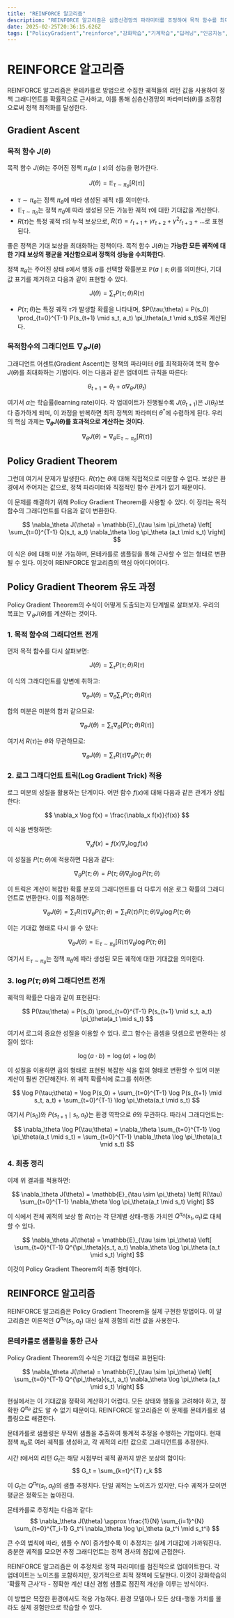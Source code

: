 ```yaml
---
title: "REINFORCE 알고리즘"
description: "REINFORCE 알고리즘은 심층신경망의 파라미터를 조정하여 목적 함수를 최대화 하는 것이다. "
date: 2025-02-25T20:36:15.626Z
tags: ["PolicyGradient","reinforce","강화학습","기계학습","딥러닝","인공지능","정책최적화"]
---
```

# REINFORCE 알고리즘

REINFORCE 알고리즘은 몬테카를로 방법으로 수집한 궤적들의 리턴 값을 사용하여 정책 그래디언트를 확률적으로 근사하고, 이를 통해 심층신경망의 파라미터($\theta$)를 조정함으로써 정책 최적화를 달성한다.

## Gradient Ascent

### 목적 함수 $J(\theta)$
목적 함수 $J(\theta)$는 주어진 정책 $\pi_\theta (a \mid s)$의 성능을 평가한다. 

$$
J(\theta) = \mathbb{E}_{\tau \sim \pi_\theta} [R(\tau)]
$$

- $\tau \sim \pi_\theta$는 정책 $\pi_\theta$에 따라 생성된 궤적 $\tau$를 의미한다.
- $\mathbb{E}_{\tau \sim \pi_\theta}$는 정책 $\pi_\theta$에 따라 생성된 모든 가능한 궤적 $\tau$에 대한 기대값을 계산한다.
- $R(\tau)$는 특정 궤적 $\tau$의 누적 보상으로, $R(\tau) = r_{t+1} + \gamma r_{t+2} + \gamma^2 r_{t+3} + ...$로 표현된다.

좋은 정책은 기대 보상을 최대화하는 정책이다. 목적 함수 $J(\theta)$는 __가능한 모든 궤적에 대한 기대 보상의 평균을 계산함으로써 정책의 성능을 수치화한다.__

정책 $\pi_\theta$는 주어진 상태 $s$에서 행동 $a$를 선택할 확률분포 $\mathbb{P}(a \mid s ; \theta)$를 의미한다, 기대값 표기를 제거하고 다음과 같이 표현할 수 있다.

$$
J(\theta) = \sum_{\tau} P(\tau;\theta) R(\tau)
$$

- $P(\tau;\theta)$는 특정 궤적 $\tau$가 발생할 확률을 나타내며, $P(\tau;\theta) = P(s_0) \prod_{t=0}^{T-1} P(s_{t+1} \mid s_t, a_t) \pi_\theta(a_t \mid s_t)$로 계산된다.

### 목적함수의 그래디언트 $\nabla_\theta J(\theta)$

그래디언트 어센트(Gradient Ascent)는 정책의 파라미터 $\theta$를 최적화하여 목적 함수 $J(\theta)$를 최대화하는 기법이다. 이는 다음과 같은 업데이트 규칙을 따른다:

$$
\theta_{t+1} = \theta_t + \alpha \nabla_\theta J(\theta_t)
$$

여기서 $\alpha$는 학습률(learning rate)이다. 각 업데이트가 진행될수록 $J(\theta_{t+1})$은 $J(\theta_t)$보다 증가하게 되며, 이 과정을 반복하면 최적 정책의 파라미터 $\theta^*$에 수렴하게 된다. 우리의 핵심 과제는 __$\nabla_\theta J(\theta)$를 효과적으로 계산하는 것이다.__

$$
\nabla_\theta J(\theta) = \nabla_\theta \mathbb{E}_{\tau \sim \pi_\theta} [R(\tau)]
$$

## Policy Gradient Theorem

그런데 여기서 문제가 발생한다. $R(\tau)$는 $\theta$에 대해 직접적으로 미분할 수 없다. 보상은 환경에서 주어지는 값으로, 정책 파라미터와 직접적인 함수 관계가 없기 때문이다. 

이 문제를 해결하기 위해 Policy Gradient Theorem를 사용할 수 있다. 이 정리는 목적 함수의 그래디언트를 다음과 같이 변환한다.

$$
\nabla_\theta J(\theta) = \mathbb{E}_{\tau \sim \pi_\theta} \left[ \sum_{t=0}^{T-1} Q(s_t, a_t) \nabla_\theta \log \pi_\theta (a_t \mid s_t) \right]
$$

이 식은 $\theta$에 대해 미분 가능하며, 몬테카를로 샘플링을 통해 근사할 수 있는 형태로 변환될 수 있다. 이것이 REINFORCE 알고리즘의 핵심 아이디어이다.

## Policy Gradient Theorem 유도 과정

Policy Gradient Theorem의 수식이 어떻게 도출되는지 단계별로 살펴보자. 우리의 목표는 $\nabla_\theta J(\theta)$를 계산하는 것이다.

### 1. 목적 함수의 그래디언트 전개

먼저 목적 함수를 다시 살펴보면:

$$
J(\theta) = \sum_{\tau} P(\tau;\theta) R(\tau)
$$

이 식의 그래디언트를 양변에 취하고:

$$
\nabla_\theta J(\theta) = \nabla_\theta \sum_{\tau} P(\tau;\theta) R(\tau)
$$

합의 미분은 미분의 합과 같으므로:

$$
\nabla_\theta J(\theta) = \sum_{\tau} \nabla_\theta [P(\tau;\theta) R(\tau)]
$$

여기서 $R(\tau)$는 $\theta$와 무관하므로:

$$
\nabla_\theta J(\theta) = \sum_{\tau} R(\tau) \nabla_\theta P(\tau;\theta)
$$

### 2. 로그 그래디언트 트릭(Log Gradient Trick) 적용

로그 미분의 성질을 활용하는 단계이다. 어떤 함수 $f(x)$에 대해 다음과 같은 관계가 성립한다:

$$
\nabla_x \log f(x) = \frac{\nabla_x f(x)}{f(x)}
$$

이 식을 변형하면:

$$
\nabla_x f(x) = f(x) \nabla_x \log f(x)
$$

이 성질을 $P(\tau;\theta)$에 적용하면 다음과 같다:

$$
\nabla_\theta P(\tau;\theta) = P(\tau;\theta) \nabla_\theta \log P(\tau;\theta)
$$

이 트릭은 계산이 복잡한 확률 분포의 그래디언트를 더 다루기 쉬운 로그 확률의 그래디언트로 변환한다. 이를 적용하면:

$$
\nabla_\theta J(\theta) = \sum_{\tau} R(\tau) \nabla_\theta P(\tau;\theta) = \sum_{\tau} R(\tau) P(\tau;\theta) \nabla_\theta \log P(\tau;\theta)
$$

이는 기대값 형태로 다시 쓸 수 있다:

$$
\nabla_\theta J(\theta) = \mathbb{E}_{\tau \sim \pi_\theta} [R(\tau) \nabla_\theta \log P(\tau;\theta)]
$$

여기서 $\mathbb{E}_{\tau \sim \pi_\theta}$는 정책 $\pi_\theta$에 따라 생성된 모든 궤적에 대한 기대값을 의미한다.

### 3. $\log P(\tau;\theta)$의 그래디언트 전개

궤적의 확률은 다음과 같이 표현된다:

$$
P(\tau;\theta) = P(s_0) \prod_{t=0}^{T-1} P(s_{t+1} \mid s_t, a_t) \pi_\theta(a_t \mid s_t)
$$

여기서 로그의 중요한 성질을 이용할 수 있다. 로그 함수는 곱셈을 덧셈으로 변환하는 성질이 있다:

$$
\log(a \cdot b) = \log(a) + \log(b)
$$

이 성질을 이용하면 곱의 형태로 표현된 복잡한 식을 합의 형태로 변환할 수 있어 미분 계산이 훨씬 간단해진다. 위 궤적 확률식에 로그를 취하면:

$$
\log P(\tau;\theta) = \log P(s_0) + \sum_{t=0}^{T-1} \log P(s_{t+1} \mid s_t, a_t) + \sum_{t=0}^{T-1} \log \pi_\theta(a_t \mid s_t)
$$

여기서 $P(s_0)$와 $P(s_{t+1} \mid s_t, a_t)$는 환경 역학으로 $\theta$와 무관하다. 따라서 그래디언트는:

$$
\nabla_\theta \log P(\tau;\theta) = \nabla_\theta \sum_{t=0}^{T-1} \log \pi_\theta(a_t \mid s_t) = \sum_{t=0}^{T-1} \nabla_\theta \log \pi_\theta(a_t \mid s_t)
$$


### 4. 최종 정리

이제 위 결과를 적용하면:

$$
\nabla_\theta J(\theta) = \mathbb{E}_{\tau \sim \pi_\theta} \left[ R(\tau) \sum_{t=0}^{T-1} \nabla_\theta \log \pi_\theta(a_t \mid s_t) \right]
$$

이 식에서 전체 궤적의 보상 합 $R(\tau)$는 각 단계별 상태-행동 가치인 $Q^{\pi_\theta}(s_t, a_t)$로 대체할 수 있다.

$$
\nabla_\theta J(\theta) = \mathbb{E}_{\tau \sim \pi_\theta} \left[ \sum_{t=0}^{T-1} Q^{\pi_\theta}(s_t, a_t) \nabla_\theta \log \pi_\theta (a_t \mid s_t) \right]
$$

이것이 Policy Gradient Theorem의 최종 형태이다.

## REINFORCE 알고리즘

REINFORCE 알고리즘은 Policy Gradient Theorem을 실제 구현한 방법이다. 이 알고리즘은 이론적인 $Q^{\pi_\theta}(s_t, a_t)$ 대신 실제 경험의 리턴 값을 사용한다.

### 몬테카를로 샘플링을 통한 근사

Policy Gradient Theorem의 수식은 기대값 형태로 표현된다:

$$
\nabla_\theta J(\theta) = \mathbb{E}_{\tau \sim \pi_\theta} \left[ \sum_{t=0}^{T-1} Q^{\pi_\theta}(s_t, a_t) \nabla_\theta \log \pi_\theta (a_t \mid s_t) \right]
$$

현실에서는 이 기대값을 정확히 계산하기 어렵다. 모든 상태와 행동을 고려해야 하고, 정확한 $Q^{\pi_\theta}$ 값도 알 수 없기 때문이다. REINFORCE 알고리즘은 이 문제를 몬테카를로 샘플링으로 해결한다.

몬테카를로 샘플링은 무작위 샘플을 추출하여 통계적 추정을 수행하는 기법이다. 현재 정책 $\pi_\theta$로 여러 궤적를 생성하고, 각 궤적의 리턴 값으로 그래디언트를 추정한다.

시간 $t$에서의 리턴 $G_t$는 해당 시점부터 궤적 끝까지 받은 보상의 합이다:
$$
G_t = \sum_{k=t}^{T} r_k
$$

이 $G_t$는 $Q^{\pi_\theta}(s_t, a_t)$의 샘플 추정치다. 단일 궤적는 노이즈가 있지만, 다수 궤적가 모이면 평균은 정확도는 높아진다.

몬테카를로 추정치는 다음과 같다:
$$
\nabla_\theta J(\theta) \approx \frac{1}{N} \sum_{i=1}^{N} \sum_{t=0}^{T_i-1} G_t^i \nabla_\theta \log \pi_\theta (a_t^i \mid s_t^i)
$$

큰 수의 법칙에 따라, 샘플 수 $N$이 증가할수록 이 추정치는 실제 기대값에 가까워진다. 충분한 궤적를 모으면 추정 그래디언트는 정책 경사의 참값에 근접한다.

REINFORCE 알고리즘은 이 추정치로 정책 파라미터를 점진적으로 업데이트한다. 각 업데이트는 노이즈를 포함하지만, 장기적으로 최적 정책에 도달한다. 이것이 강화학습의 '확률적 근사'다 - 정확한 계산 대신 경험 샘플로 점진적 개선을 이루는 방식이다.

이 방법은 복잡한 환경에서도 적용 가능하다. 환경 모델이나 모든 상태-행동 가치를 몰라도 실제 경험만으로 학습할 수 있다.
